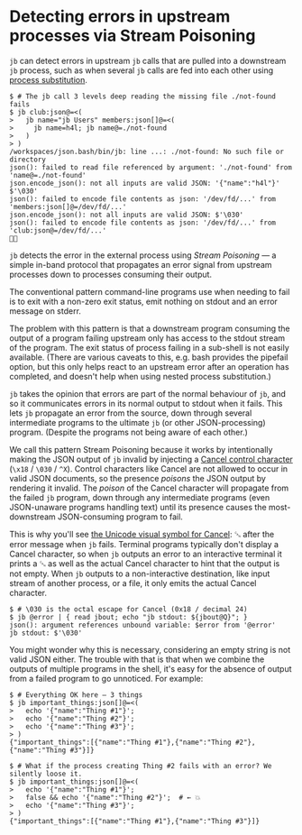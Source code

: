 # Detecting errors in upstream processes via Stream Poisoning

`jb` can detect errors in upstream `jb` calls that are pulled into a downstream
`jb` process, such as when several `jb` calls are fed into each other using
[process substitution](#file-references).

```console tesh-session="error-handling-upstream-error" tesh-exitcodes="0 1"
$ # The jb call 3 levels deep reading the missing file ./not-found fails
$ jb club:json@=<(
>   jb name="jb Users" members:json[]@=<(
>     jb name=h4l; jb name@=./not-found
>   )
> )
/workspaces/json.bash/bin/jb: line ...: ./not-found: No such file or directory
json(): failed to read file referenced by argument: './not-found' from 'name@=./not-found'
json.encode_json(): not all inputs are valid JSON: '{"name":"h4l"}' $'\030'
json(): failed to encode file contents as json: '/dev/fd/...' from 'members:json[]@=/dev/fd/...'
json.encode_json(): not all inputs are valid JSON: $'\030'
json(): failed to encode file contents as json: '/dev/fd/...' from 'club:json@=/dev/fd/...'
␘
```

`jb` detects the error in the external process using _Stream Poisoning_ — a
simple in-band protocol that propagates an error signal from upstream processes
down to processes consuming their output.

The conventional pattern command-line programs use when needing to fail is to
exit with a non-zero exit status, emit nothing on stdout and an error message on
stderr.

The problem with this pattern is that a downstream program consuming the output
of a program failing upstream only has access to the stdout stream of the
program. The exit status of process failing in a sub-shell is not easily
available. (There are various caveats to this, e.g. bash provides the pipefail
option, but this only helps react to an upstream error after an operation has
completed, and doesn't help when using nested process substitution.)

`jb` takes the opinion that errors are part of the normal behaviour of `jb`, and
so it communicates errors in its normal output to stdout when it fails. This
lets `jb` propagate an error from the source, down through several intermediate
programs to the ultimate `jb` (or other JSON-processing) program. (Despite the
programs not being aware of each other.)

We call this pattern Stream Poisoning because it works by intentionally making
the JSON output of `jb` invalid by injecting a [Cancel control
character][cancel] (`\x18` / `\030` / `^X`). Control characters like Cancel are
not allowed to occur in valid JSON documents, so the presence _poisons_ the JSON
output by rendering it invalid. The _poison_ of the Cancel character will
propagate from the failed `jb` program, down through any intermediate programs
(even JSON-unaware programs handling text) until its presence causes the
most-downstream JSON-consuming program to fail.

[cancel]: https://en.wikipedia.org/wiki/Cancel_character

This is why you'll see [the Unicode visual symbol for Cancel][cancel-symbol]: ␘
after the error message when `jb` fails. Terminal programs typically don't
display a Cancel character, so when `jb` outputs an error to an interactive
terminal it prints a ␘ as well as the actual Cancel character to hint that the
output is not empty. When `jb` outputs to a non-interactive destination, like
input stream of another process, or a file, it only emits the actual Cancel
character.

[cancel-symbol]: https://en.wikipedia.org/wiki/Unicode_control_characters

```console tesh-session="error-handling-show-cancel"
$ # \030 is the octal escape for Cancel (0x18 / decimal 24)
$ jb @error | { read jbout; echo "jb stdout: ${jbout@Q}"; }
json(): argument references unbound variable: $error from '@error'
jb stdout: $'\030'
```

You might wonder why this is necessary, considering an empty string is not valid
JSON either. The trouble with that is that when we combine the outputs of
multiple programs in the shell, it's easy for the absence of output from a
failed program to go unnoticed. For example:

```console tesh-session="error-handling-hidden-error"
$ # Everything OK here — 3 things
$ jb important_things:json[]@=<(
>   echo '{"name":"Thing #1"}';
>   echo '{"name":"Thing #2"}';
>   echo '{"name":"Thing #3"}';
> )
{"important_things":[{"name":"Thing #1"},{"name":"Thing #2"},{"name":"Thing #3"}]}

$ # What if the process creating Thing #2 fails with an error? We silently loose it.
$ jb important_things:json[]@=<(
>   echo '{"name":"Thing #1"}';
>   false && echo '{"name":"Thing #2"}';  # ← 💥
>   echo '{"name":"Thing #3"}';
> )
{"important_things":[{"name":"Thing #1"},{"name":"Thing #3"}]}
```
